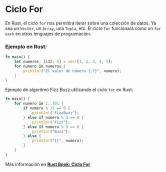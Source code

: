 # Ciclo For
En Rust, el ciclo `for` nos permitirá iterar sobre una colección de datos. Ya sea un `Vector`, un 
`Array`, una `Tupla`, etc.
El ciclo `for` funcionará como un `for each` en otros lenguajes de programación.
### Ejemplo en Rust:
```rust
fn main() {
    let numeros: [i32; 5] = vec![1, 2, 3, 4, 5];
    for numero in numeros {
        println!("El valor de número {:?}", numero);
    }
}
```
Ejemplo de algoritmo Fizz Buzz utilizando el ciclo `for` en Rust:
```rust
fn main() {
    for numero in 1..101 {
        if numero % 15 == 0 {
            println!("FizzBuzz");
        } else if numero % 3 == 0 {
            println!("Fizz");
        } else if numero % 5 == 0 {
            println!("Buzz");
        } else {
            println!("{}", numero);
        }
    }
}
```

Más información en [**Rust Book: Ciclo For**](https://book.rustlang-es.org/rust-book-es/ch03-05-control-flow.html#bucle-a-trav%C3%A9s-de-una-colecci%C3%B3n-con-for)